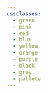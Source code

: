 ```yaml
---
cssclasses:
  - green
  - pink
  - red
  - blue
  - yellow
  - orange
  - purple
  - black
  - grey
  - pallete
---
```

